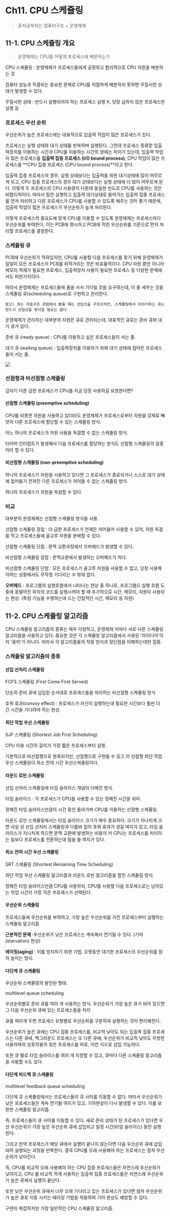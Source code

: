 # Ch11. CPU 스케쥴링

> 혼자공부하는 컴퓨터구조 + 운영체제

## 11-1. CPU 스케쥴링 개요

> 운영체제는 CPU를 어떻게 프로세스에 배분하는가

CPU 스케쥴링 : 운영체제가 프로세스들에게 공정하고 합리적으로 CPU 자원을 배분하는 것

컴퓨터 성능과 직결되는 중요한 문제로 CPU를 적절하게 배분하지 못하면 무질서한 상태가 발생할 수 있다.

무질서한 상태 : 반드시 실행되어야 하는 프로세스 실행 X, 당장 급하지 않은 프로세스만 실행 등

### 프로세스 우선 순위

우선순위가 높은 프로세스에는 대표적으로 입출력 작업이 많은 프로세스가 있다.

프로세스는 실행 상태와 대기 상태를 반복하며 실행된다. 그런데 프로세스 종류맏 입출력장치를 이용하는 시간과 CPU를 이용하는 시간의 양에는 차이가 있는데, 입출력 작업이 많은 프로세스를 **입출력 집중 프로세스 (I/O bound process)**, CPU 작업이 많은 프로세스를 **CPU 집중 프로세스 (CPU bound process)**라고 한다. 

입출력 집중 프로세스의 경우, 실행 상태보다는 입출력을 위한 대기상태에 많이 머무르게 되고, CPU 집중 프로세스의 경우 대기 상태보다는 실행 상태에 더 많이 머무르게 된다. 이렇게 두 프로세스의 CPU 사용량이 다른데 동일한 빈도로 CPU를 사용하는 것은 비합리적이다. 따라서 잠깐 실행하고 입출력 대기상태로 들어가는 입출력 집중 프로세스를 먼저 처리하고 다른 프로세스가 CPU를 사용할 수 있도록 해주는 것이 좋기 때문에, 입출력 작업이 많은 프로세스가 우선순위가 높게 처리된다.

이렇게 프로세스의 중요도에 맞게 CPU를 이용할 수 있도록 운영체제는 프로세스마다 우선순위를 부여한다. 이는 PCB에 명시하고 PCB에 적힌 우선순위를 기준으로 먼저 처리할 프로세스를 결정한다.

### 스케쥴링 큐

PCB에 우선순위가 적혀있지만, CPU를 사용할 다음 프로세스를 찾기 위해 운영체제가 일일이 모든 프로세스의 PCB를 뒤적거리는 것은 비효율적이다. CPU 자원 뿐만 아니라 메모리 적재가 필요한 프로세스, 입출력장치 사용이 필요한 프로세스 등 다양한 문제에서도 마찬가지이다.

따라서 운영체제는 프로세스들에 줄을 서서 기다릴 것을 요구하는데, 이 줄 세우는 것을 스케쥴링 큐(scheduling queue)로 구현하고 관리한다.

```
참고) 큐는 자료구조 관점에서 봤을 때는 선입선출 구조이지만, 스케쥴링에서 이야기하는 큐는 반드시 선입선출 방식일 필요는 없다.
```

운영체제가 관리하는 대부분의 자원은 큐로 관리되는데, 대표적인 큐로는 준비 큐와 대기 큐가 있다.

준비 큐 (ready queue) : CPU를 이용하고 싶은 프로세스들이 서는 줄.

대기 큐 (waiting queue) : 입출력장치를 이용하기 위해 대기 상태에 접어든 프로세스들이 서는 줄.

![](../../assets/OS_process_state_diagram.png)



### 선점형과 비선점형 스케쥴링

갑자기 다른 급한 프로세스가 CPU를 지금 당장 사용하길 요청한다면?

#### 선점형 스케쥴링 (preemptive scheduling)

CPU를 비롯한 자원을 사용하고 있더라도 운영체제가 프로세스로부터 자원을 강제로 빼앗아 다른 프로세스에 할당할 수 있는 스케쥴링 방식.

어느 하나의 프로세스가 자원 사용을 독점할 수 없는 스케쥴링 방식.

타이머 인터럽트가 발생해서 다음 프로세스를 할당하는 방식도 선점형 스케쥴링의 일종이라 할 수 있다.

#### 비선점형 스케쥴링 (non-preemptive scheduling)

하나의 프로세스가 자원을 사용하고 있다면 그 프로세스가 종료되거나 스스로 대기 상태에 접어들기 전까진 다른 프로세스가 끼어들 수 없는 스케쥴링 방식.

하나의 프로세스가 자원을 독점할 수 있다.

### 비교

대부분의 운영체제는 선점형 스케쥴링 방식을 사용.

선점형 스케쥴링 장점 : 더 급한 프로세스가 언제든 끼어들어 사용할 수 있어, 자원 독점을 막고 프로세스들에 골고루 자원을 분배할 수 있다.

선점형 스케쥴링 단점 : 문맥 교환과정에서 오버헤드가 발생할 수 있다.

비선점형 스케쥴링 장점 : 문맥교환에서 발생하는 오버헤드가 적다.

비선점형 스케쥴링 단점 : 모든 프로세스가 골고루 자원을 사용할 수 없고, 당장 사용해야하는 상황에서도 무작정 기다리는 수 밖에 없다.

**오버헤드** : 프로그램의 실행흐름에서 나타나는 현상 중 하나로, 프로그램으 실행 흐름 도중에 동떨어진 위치의 코드를 실행시켜야 할 때 추가적으로 시간, 메모리, 자원이 사용되는 현상. (특정 기능을 수행하는데 드는 간접적인 시간, 메모리 등 자원)



## 11-2. CPU 스케쥴링 알고리즘

CPU 스케쥴링 알고리즘의 종류는 매우 다양하고, 운영체제 저마다 서로 다른 스케쥴링 알고리즘을 사용하고 있다. 중요한 것은 각 스케쥴링 알고리즘에서 사용된 '아이디어'이지 '용어'가 아니다. 따라서 각 알고리즘들의 작동 방식과 장단점을 이해하는데만 집중.

### 스케쥴링 알고리즘의 종류

#### 선입 선처리 스케쥴링

FCFS 스케쥴링 (First Come First Served)

단순히 준비 큐에 삽입된 순서대로 프로세스들을 처리하는 비선점형 스케쥴링 방식

호위 효과(convoy effect) : 프로세스가 자신이 실행하는데 필요한 시간보다 훨씬 더 긴 시간을 기다려야 하는 현상.

#### 최단 작업 우선 스케쥴링

SJF 스케쥴링 (Shortest Job First Scheduling)

CPU 이용 시간의 길이가 가장 짧은 프로세스부터 실행.

기본적으로 비선점형으로 분류되지만, 선점형으로 구현될 수 있고 이 선점형 최단 작업 우선 스케쥴링이 최소 잔여 시간 우선스케쥴링이다.

#### 라운드 로빈 스케쥴링

선입 선처리 스케쥴링에 타임 슬라이스 개념이 더해진 방식. 

타임 슬라이스 : 각 프로세스가 CPU를 사용할 수 있는 정해진 시간을 위미.

정해진 타임 슬라이스만큼의 시간 동안 돌아가며 CPU를 이용하는 선점형 스케쥴링.

라운드 로빈 스케쥴링에서는 타임 슬라이스 크기가 매우 중요하다. 크기가 지나치게 크면 사실 상 선입 선처리 스케쥴링과 다를바 없어 호위 효과가 생길 여지가 있고, 타임 슬라이스가 지나치게 작으면 문맥 교환에 발생하는 비용이 커 CPU는 프로세스를 처리하는 일보다 프로세스를 전환하는데 힘을 쓸 여지가 있다.

#### 최소 잔여 시간 우선 스케쥴링

SRT 스케쥴링 (Shortest Remaining Time Scheduling)

최단 작업 우선 스케쥴링 알고리즘과 라운드 로빈 알고리즘을 합친 스케쥴링 방식.

정해진 타임 슬라이스만큼 CPU를 사용하되, CPU를 사용할 다음 프로세스로는 남아있는 작업 시간이 가장 적은 프로세스가 선택된다.

#### 우선순위 스케쥴링

프로세스들에 우선순위를 부여하고, 가장 높은 우선순위를 가진 프로세스부터 실행하는 스케쥴링 알고리즘

**근본적인 문제** :우선순위가 낮은 프로세스는 계속해서 연기될 수 있다. (기아(starvation) 현상)

**에이징(aging)** : 이를 방지하기 위한 기법. 오랫동안 대기한 프로세스의 우선순위를 점차 높이는 방식.

#### 다단계 큐 스케쥴링

우선순위 스케쥴링의 발전된 형태.

multilevel queue scheduling

우선순위별로 준비 큐를 여러 개 사용하는 방식. 우선순위가 가장 높은 큐가 비어 있으면 그 다음 우선순위 큐에 있는 프로세스들을 처리

큐를 여러개 두면 프로세스 유형별로 우선순위를 구분하여 실행하는 것이 편리해진다.

우선순위가 높은 큐에는 CPU 집중 프로세스를, 비교적 낮아도 되는 입출력 집중 프로세스는 다른 큐에, 백그라운드 프로세스는 또 다른 큐에, 우선순위가 비교적 낮아도 무방한 사용자와의 상호작용이 잦은 프로세스를 따로, 이런 식으로 삽입 가능하다.

또한 큐 별로 타임 슬라이스를 여러 개 지정할 수 있고, 큐마다 다른 스케쥴링 알고리즘을 사용할 수도 있다.

#### 다단계 피드백 큐 스케쥴링

multilevel feedback queue scheduling

다단계 큐 스케쥴링에서는 프로세스들이 큐 사이를 이동할 수 없다. 따라서 우선순위가 낮은 프로세스들은 계속 연기될 여지가 있고, 기아현상이 다시 발생할 수 있다. 이를 보완한 스케쥴링 알고리즘.

즉, 프로세스들이 큐 사이를 이동할 수 있다. 새로 준비 상태가 된 프로세스가 있다면 우선 우선순위가 가장 높은 우선순위 큐에 삽입되고 일정 시간(타임 슬라이스) 동안 실행된다. 

그리고 만약 프로세스가 해당 큐에서 실행이 끝나지 않는다면 다음 우선순위 큐에 삽입되어 실행되는 과정을 반복한다. 결국 CPU를 오래 사용해야 하는 프로세스는 점차 우선순위가 낮아진다.

즉, CPU를 비교적 오래 사용해야 하는 CPU 집중 프로세스들은 자연스레 우선순위가 낮아지고, CPU 를 비교적 적게 사용하는 입출력 집중 프로세스들은 자연스레 우선순위가 높은 큐에서 실행이 끝난다.

또한 낮은 우선순위 큐에서 너무 오래 기다리고 있는 프로세스가 있다면 점차 우선순위가 높은 큐로 이동 시키는 에이징 기법을 적용하여 기아 현상도 예방할 수 있다.

구현이 복잡하지만 가장 일반적인 CPU 스케쥴링 알고리즘.
